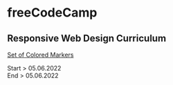 # freeCodeCamp

## Responsive Web Design Curriculum

[Set of Colored Markers](https://www.freecodecamp.org/learn/2022/responsive-web-design/#learn-css-colors-by-building-a-set-of-colored-markers)

<p>Start > 05.06.2022<br>
End > 05.06.2022</p>
